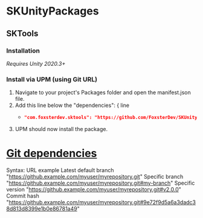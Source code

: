 # SKUnityPackages

## SKTools

### Installation

*Requires Unity 2020.3+*

### Install via UPM (using Git URL)

1. Navigate to your project's Packages folder and open the manifest.json file.
2. Add this line below the "dependencies": { line
    - ```json title="Packages/manifest.json"
      "com.foxsterdev.sktools": "https://github.com/FoxsterDev/SKUnityPackages?path=Assets/SKTools",
      ```
3. UPM should now install the package.



# [Git dependencies](https://docs.unity3d.com/Manual/upm-git.html)


Syntax:	URL example
Latest default branch	"https://github.example.com/myuser/myrepository.git"
Specific branch	"https://github.example.com/myuser/myrepository.git#my-branch"
Specific version	"https://github.example.com/myuser/myrepository.git#v2.0.0"
Commit hash	"https://github.example.com/myuser/myrepository.git#9e72f9d5a6a3dadc38d813d8399e1b0e86781a49"

